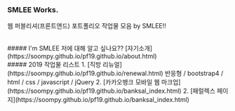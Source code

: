 ### SMLEE Works.
웹 퍼블리셔(프론트앤드) 포트폴리오 작업물 모음 by SMLEE!!

<br>
##### I'm SMLEE
저에 대해 알고 싶나요??
[자기소개](https://soompy.github.io/pf19.github.io/about.html)

<br>
##### 2019 작업물 리스트
1. [직방 리뉴얼](https://soompy.github.io/pf19.github.io/renewal.html)
  반응형 / bootstrap4 / html / css / javascript / jQuery
2. [카카오뱅크 모바일 웹 마크업](https://soompy.github.io/pf19.github.io/banksal_index.html)
2. [패럴렉스 페이지](https://soompy.github.io/pf19.github.io/banksal_index.html)
